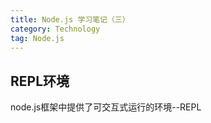 ```yaml
---
title: Node.js 学习笔记（三）
category: Technology
tag: Node.js
---
```


## REPL环境

node.js框架中提供了可交互式运行的环境--REPL